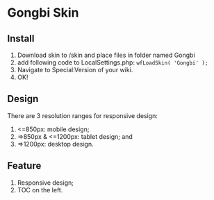 # Gongbi Skin

## Install
1. Download skin to /skin and place files in folder named Gongbi
2. add following code to LocalSettings.php: ```wfLoadSkin( 'Gongbi' );```
3. Navigate to Special:Version of your wiki.
4. OK!

## Design
There are 3 resolution ranges for responsive design: 
1. <=850px: mobile design;
2. =>850px & <=1200px: tablet design; and
3. =>1200px: desktop design.

## Feature
1. Responsive design;
2. TOC on the left.